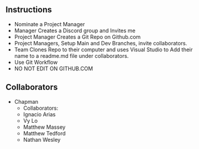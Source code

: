 ## Instructions

* Nominate a Project Manager
* Manager Creates a Discord group and Invites me
* Project Manager Creates a Git Repo on Github.com
* Project Managers, Setup Main and Dev Branches, invite collaborators.
* Team Clones Repo to their computer and uses Visual Studio to Add their name to a readme.md file under collaborators.
* Use Git Workflow
* NO NOT EDIT ON GITHUB.COM

## Collaborators

* Chapman
  * Collaborators:
  * Ignacio Arias
  * Vy Lo
  * Matthew Massey
  * Matthew Tedford
  * Nathan Wesley
